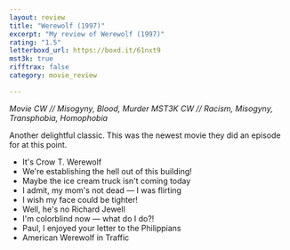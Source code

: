 ```yaml
---
layout: review
title: "Werewolf (1997)"
excerpt: "My review of Werewolf (1997)"
rating: "1.5"
letterboxd_url: https://boxd.it/61nxt9
mst3k: true
rifftrax: false
category: movie_review

---
```


<i>Movie CW // Misogyny, Blood, Murder</i>
<i>MST3K CW // Racism, Misogyny, Transphobia, Homophobia</i>

Another delightful classic. This was the newest movie they did an episode for at this point.

* It's Crow T. Werewolf
* We're establishing the hell out of this building!
* Maybe the ice cream truck isn't coming today
* I admit, my mom's not dead — I was flirting 
* I wish my face could be tighter!
* Well, he's no Richard Jewell
* I'm colorblind now — what do I do?!
* Paul, I enjoyed your letter to the Philippians
* American Werewolf in Traffic